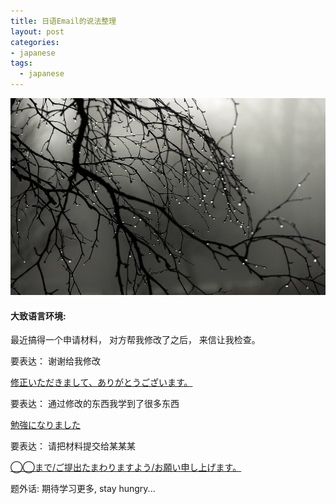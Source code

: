 ```yaml
---
title: 日语Email的说法整理
layout: post
categories:
- japanese
tags:
  - japanese
---
```



![Rain-drops-on-the-branches](/media/files/2015/11/Rain-drops-on-the-branches.jpg)

#### 大致语言环境:

最近搞得一个申请材料， 对方帮我修改了之后， 来信让我检查。

要表达： 谢谢给我修改

[修正いただきまして、ありがとうございます。](https://conyac.cc/ja/questions/131600)


要表达： 通过修改的东西我学到了很多东西

[勉強になりました](http://oshiete.goo.ne.jp/qa/6285741.html)


要表达： 请把材料提交给某某某

[◯◯まで/ご提出たまわりますよう/お願い申し上げます。](http://detail.chiebukuro.yahoo.co.jp/qa/question_detail/q1455107064)



题外话: 期待学习更多, stay hungry...
